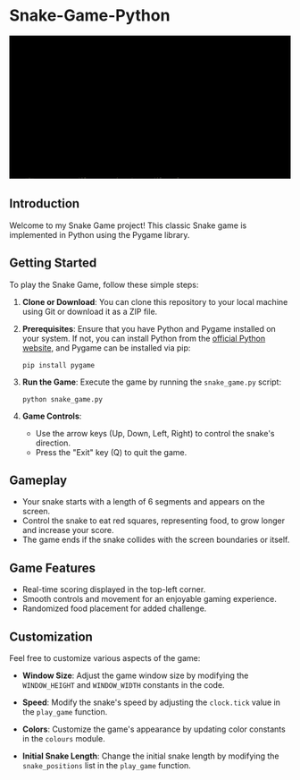 # Snake-Game-Python

![Snake Game](gameplay.gif)

## Introduction

Welcome to my Snake Game project! This classic Snake game is implemented in Python using the Pygame library.

## Getting Started

To play the Snake Game, follow these simple steps:

1. **Clone or Download**: You can clone this repository to your local machine using Git or download it as a ZIP file.

2. **Prerequisites**: Ensure that you have Python and Pygame installed on your system. If not, you can install Python from the [official Python website](https://www.python.org/downloads/), and Pygame can be installed via pip:

   ```shell
   pip install pygame
   ```

3. **Run the Game**: Execute the game by running the `snake_game.py` script:

   ```shell
   python snake_game.py
   ```

4. **Game Controls**:
   - Use the arrow keys (Up, Down, Left, Right) to control the snake's direction.
   - Press the "Exit" key (Q) to quit the game.

## Gameplay

- Your snake starts with a length of 6 segments and appears on the screen.
- Control the snake to eat red squares, representing food, to grow longer and increase your score.
- The game ends if the snake collides with the screen boundaries or itself.

## Game Features

- Real-time scoring displayed in the top-left corner.
- Smooth controls and movement for an enjoyable gaming experience.
- Randomized food placement for added challenge.

## Customization

Feel free to customize various aspects of the game:

- **Window Size**: Adjust the game window size by modifying the `WINDOW_HEIGHT` and `WINDOW_WIDTH` constants in the code.

- **Speed**: Modify the snake's speed by adjusting the `clock.tick` value in the `play_game` function.

- **Colors**: Customize the game's appearance by updating color constants in the `colours` module.

- **Initial Snake Length**: Change the initial snake length by modifying the `snake_positions` list in the `play_game` function.
